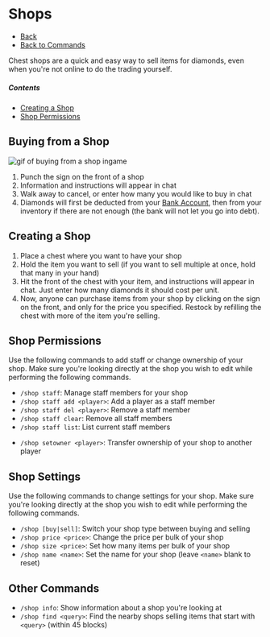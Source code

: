 # Shops

- [Back](/docs)
- [Back to Commands](/docs/commands)

Chest shops are a quick and easy way to sell items for diamonds, even when you're not online to do the trading yourself.

##### Contents
- [Creating a Shop](#creating-a-shop)
- [Shop Permissions](#shop-permissions)


## Buying from a Shop

![gif of buying from a shop ingame](src/shop-buying.gif)

1. Punch the sign on the front of a shop
2. Information and instructions will appear in chat
3. Walk away to cancel, or enter how many you would like to buy in chat
4. Diamonds will first be deducted from your [Bank Account](banking), then from your inventory if there are not enough (the bank will not let you go into debt). 

## Creating a Shop

1. Place a chest where you want to have your shop
2. Hold the item you want to sell (if you want to sell multiple at once, hold that many in your hand)
3. Hit the front of the chest with your item, and instructions will appear in chat. Just enter how many diamonds it should cost per unit.
4. Now, anyone can purchase items from your shop by clicking on the sign on the front, and only for the price you specified. Restock by refilling the chest with more of the item you're selling.


## Shop Permissions

Use the following commands to add staff or change ownership of your shop. Make sure you're looking directly at the shop you wish to edit while performing the following commands.

- `/shop staff`: Manage staff members for your shop
- `/shop staff add <player>`: Add a player as a staff member 
- `/shop staff del <player>`: Remove a staff member
- `/shop staff clear`: Remove all staff members
- `/shop staff list`: List current staff members

<!-- -->
- `/shop setowner <player>`: Transfer ownership of your shop to another player


## Shop Settings

Use the following commands to change settings for your shop. Make sure you're looking directly at the shop you wish to edit while performing the following commands.

- `/shop [buy|sell]`: Switch your shop type between buying and selling
- `/shop price <price>`: Change the price per bulk of your shop
- `/shop size <price>`: Set how many items per bulk of your shop
- `/shop name <name>`: Set the name for your shop (leave `<name>` blank to reset)

## Other Commands

- `/shop info`: Show information about a shop you're looking at
- `/shop find <query>`: Find the nearby shops selling items that start with `<query>` (within 45 blocks)
